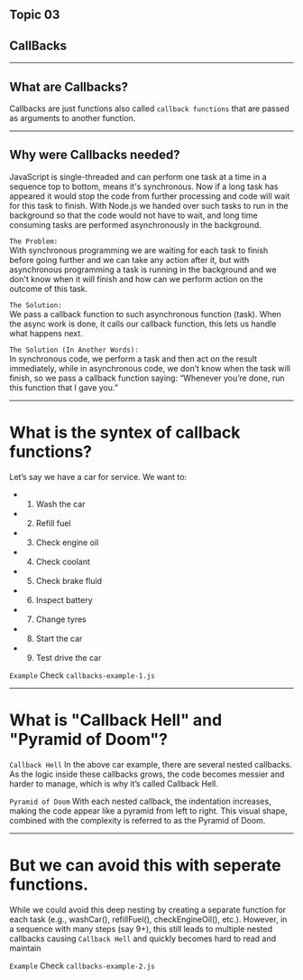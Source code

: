 ## Topic 03
## CallBacks

-------------------------------------------------------------------------------------
## What are Callbacks?
Callbacks are just functions also called `callback functions` that are passed as arguments to another function.


-------------------------------------------------------------------------------------
## Why were Callbacks needed?
JavaScript is single-threaded and can perform one task at a time in a sequence top to bottom, means it's synchronous. Now if a long task has appeared it would stop the code from further processing and code will wait for this task to finish. With Node.js we handed over such tasks to run in the background so that the code would not have to wait, and long time consuming tasks are performed asynchronously in the background.

`The Problem:`  
With synchronous programming we are waiting for each task to finish before going further and we can take any action after it, but with asynchronous programming a task is running in the background and we don't know when it will finish and how can we perform action on the outcome of this task.

`The Solution:`  
We pass a callback function to such asynchronous function (task). When the async work is done, it calls our callback function, this lets us handle what happens next.

`The Solution (In Another Words):`  
In synchronous code, we perform a task and then act on the result immediately, while in asynchronous code, we don’t know when the task will finish, so we pass a callback function saying: “Whenever you’re done, run this function that I gave you.”


-------------------------------------------------------------------------------------
# What is the syntex of callback functions?
Let’s say we have a car for service.
We want to:

- 1. Wash the car
- 2. Refill fuel
- 3. Check engine oil
- 4. Check coolant
- 5. Check brake fluid
- 6. Inspect battery
- 7. Change tyres
- 8. Start the car
- 9. Test drive the car

`Example`
Check `callbacks-example-1.js`


-------------------------------------------------------------------------------------
# What is "Callback Hell" and "Pyramid of Doom"?
`Callback Hell`
In the above car example, there are several nested callbacks. As the logic inside these callbacks grows, the code becomes messier and harder to manage, which is why it’s called Callback Hell.

`Pyramid of Doom`
With each nested callback, the indentation increases, making the code appear like a pyramid from left to right. This visual shape, combined with the complexity is referred to as the Pyramid of Doom.


-------------------------------------------------------------------------------------
# But we can avoid this with seperate functions.

While we could avoid this deep nesting by creating a separate function for each task (e.g., washCar(), refillFuel(), checkEngineOil(), etc.). However, in a sequence with many steps (say 9+), this still leads to multiple nested callbacks causing `Callback Hell` and quickly becomes hard to read and maintain

`Example`
Check `callbacks-example-2.js`